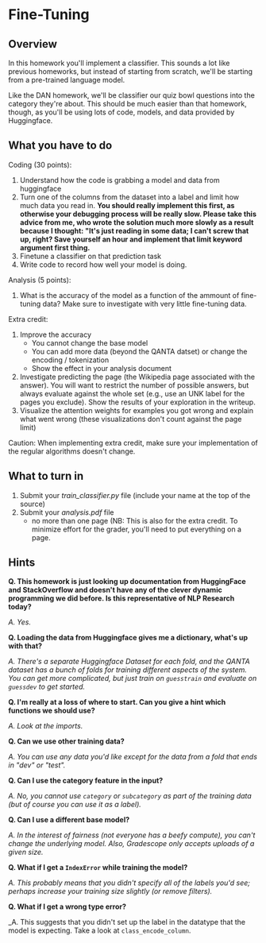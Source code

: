 Fine-Tuning
=

Overview
--------

In this homework you'll implement a classifier.  This sounds a lot like previous homeworks, but instead of starting from scratch, we'll be starting from a pre-trained language model.

Like the DAN homework, we'll be classifier our quiz bowl questions into the category they're about.  This should be much easier than that homework, though, as you'll be using lots of code, models, and data provided by Huggingface.


What you have to do
----

Coding (30 points):

1. Understand how the code is grabbing a model and data from huggingface
2. Turn one of the columns from the dataset into a label and limit how much data you read in.  **You should really implement this first, as otherwise your debugging process will be really slow.  Please take this advice from me, who wrote the solution much more slowly as a result because I thought: "It's just reading in some data; I can't screw that up, right?  Save yourself an hour and implement that limit keyword argument first thing.**
3. Finetune a classifier on that prediction task
3. Write code to record how well your model is doing.

Analysis (5 points):

1. What is the accuracy of the model as a function of the ammount of fine-tuning data?  Make sure to investigate with very little fine-tuning data.

Extra credit:

1. Improve the accuracy
    - You cannot change the base model
    - You can add more data (beyond the QANTA datset) or change the encoding / tokenization 
    - Show the effect in your analysis document
1.  Investigate predicting the page (the Wikipedia page associated with the answer).  You will want to restrict the number of possible answers, but always evaluate against the whole set (e.g., use an UNK label for the pages you exclude).  Show the results of your exploration in the writeup.
1.  Visualize the attention weights for examples you got wrong and explain what went wrong (these visualizations don't count against the page limit)
    
Caution: When implementing extra credit, make sure your implementation of the
regular algorithms doesn't change.

What to turn in
-

1. Submit your _train_classifier.py_ file (include your name at the top of the source)
1. Submit your _analysis.pdf_ file
    - no more than one page (NB: This is also for the extra credit.  To minimize effort for the grader, you'll need to put everything on a page.  

Hints
-

**Q.  This homework is just looking up documentation from HuggingFace and StackOverflow and doesn't have any of the clever dynamic programming we did before.  Is this representative of NLP Research today?**

_A.  Yes._

**Q.  Loading the data from Huggingface gives me a dictionary, what's up with that?**

_A.  There's a separate Huggingface Dataset for each fold, and the QANTA dataset has a bunch of folds for training different aspects of the system.  You can get more complicated, but just train on ``guesstrain`` and evaluate on ``guessdev`` to get started._

**Q.  I'm really at a loss of where to start.  Can you give a hint which functions we should use?**

_A.  Look at the imports._

**Q.  Can we use other training data?**

_A. You can use any data you'd like except for the data from a fold that ends in "dev" or "test"._

**Q.  Can I use the category feature in the input?**

_A.  No, you cannot use ``category`` or ``subcategory`` as part of the training data (but of course you can use it as a label)._

**Q.  Can I use a different base model?**

_A.  In the interest of fairness (not everyone has a beefy compute), you can't change the underlying model.  Also, Gradescope only accepts uploads of a given size._

**Q. What if I get a ``IndexError`` while training the model?**

_A. This probably means that you didn't specify all of the labels you'd see; perhaps increase your training size slightly (or remove filters)._

**Q. What if I get a wrong type error?**

_A.  This suggests that you didn't set up the label in the datatype that the model is expecting.  Take a look at ``class_encode_column``.
